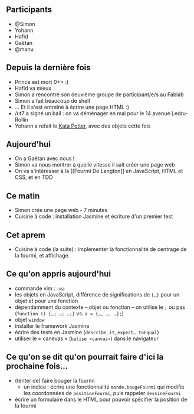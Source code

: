 ## Participants

- @Simon
- Yohann
- Hafid
- Gaëtan
- @manu 


## Depuis la dernière fois

- Prince est mort 0+> :(
- Hafid va mieux
- Simon a rencontré son deuxième groupe de participant/e/s au Fablab
- Simon a fait beaucoup de shell
- … Et il s'est entraîné à écrire une page HTML :)
- /ut7 a signé un bail : on va déménager en mai pour le 14 avenue Ledru-Rollin
- Yohann a refait le [Kata Potter](http://codingdojo.org/kata/Potter/), avec des objets cette fois


## Aujourd'hui

- On a Gaëtan avec nous !
- Simon va nous montrer à quelle vitesse il sait créer une page web
- On va s'intéresser à la [[Fourmi De Langton]] en JavaScript, HTML et CSS, et en TDD

## Ce matin

- Simon crée une page web - 7 minutes
- Cuisine à code : installation Jasmine et écriture d'un premier test

## Cet aprem

- Cuisine à code (la suite) : implémenter la fonctionnalité de centrage de la fourmi, et affichage.

## Ce qu'on appris aujourd'hui

- commande vim : `:wa`
- les objets en JavaScript, différence de significations de `{…}` pour un objet et pour une fonction
- dépendamment du contexte – objet ou fonction – on utilise le `;` ou pas (`function () {…; …; …;}` vs. `a = {…, …, …};`)
- objet `window`
- installer le framework Jasmine
- écrire des tests en Jasmine (`describe`, `it`, `expect… toEqual`)
- utiliser le « canevas » (`balise <canvas>`) dans le navigateur

## Ce qu'on se dit qu'on pourrait faire d'ici la prochaine fois…

- (tenter de) faire bouger la fourmi
  - un indice : écrire une fonctionnalité `monde.bougeFourmi` qui modifie les coordonnées de `positionFourmi`, puis rappeler `dessineFourmi`
- écrire un formulaire dans le HTML pour pouvoir spécifier la position de la fourmi
